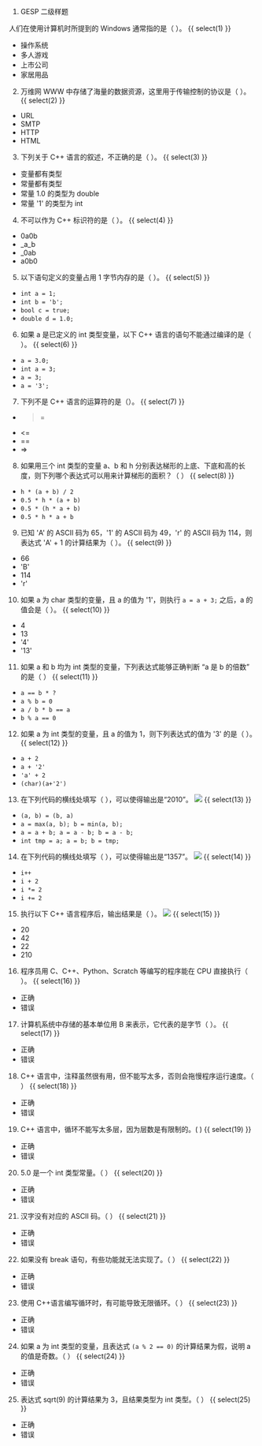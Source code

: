 1. GESP 二级样题

人们在使用计算机时所提到的 Windows 通常指的是（ ）。
{{ select(1) }}
- 操作系统
- 多人游戏
- 上市公司
- 家居用品

2. 万维网 WWW 中存储了海量的数据资源，这里用于传输控制的协议是（ ）。
{{ select(2) }}
- URL
- SMTP
- HTTP
- HTML

3. 下列关于 C++ 语言的叙述，不正确的是（ ）。
{{ select(3) }}
- 变量都有类型
- 常量都有类型
- 常量 1.0 的类型为 double
- 常量 '1' 的类型为 int

4. 不可以作为 C++ 标识符的是（ ）。
{{ select(4) }}
- 0a0b
- _a_b
- _0ab
- a0b0

5. 以下语句定义的变量占用 1 字节内存的是（ ）。
{{ select(5) }}
- `int a = 1;`
- `int b = 'b';`
- `bool c = true;`
- `double d = 1.0;`

6. 如果 a 是已定义的 int 类型变量，以下 C++ 语言的语句不能通过编译的是（ ）。
{{ select(6) }}
- `a = 3.0;`
- `int a = 3;`
- `a = 3;`
- `a = '3';`

7. 下列不是 C++ 语言的运算符的是（）。
{{ select(7) }}
- >=
- <=
- ==
- =>

8. 如果用三个 int 类型的变量 a、b 和 h 分别表达梯形的上底、下底和高的长度，则下列哪个表达式可以用来计算梯形的面积？（ ）
{{ select(8) }}
- `h * (a + b) / 2`
- `0.5 * h * (a + b)`
- `0.5 * (h * a + b)`
- `0.5 * h * a + b`

9. 已知 'A' 的 ASCII 码为 65，'1' 的 ASCII 码为 49，'r' 的 ASCII 码为 114，则表达式 'A' + 1 的计算结果为（ ）。
{{ select(9) }}
- 66
- 'B'
- 114
- 'r'

10. 如果 a 为 char 类型的变量，且 a 的值为 '1'，则执行 `a = a + 3;` 之后，a 的值会是（ ）。
{{ select(10) }}
- 4
- 13
- '4'
- '13'

11. 如果 a 和 b 均为 int 类型的变量，下列表达式能够正确判断 “a 是 b 的倍数” 的是（ ）
{{ select(11) }}
- `a == b * ?`
- `a % b = 0`
- `a / b * b == a`
- `b % a == 0`

12. 如果 a 为 int 类型的变量，且 a 的值为 1，则下列表达式的值为 '3' 的是（ ）。
{{ select(12) }}
- `a + 2`
- `a + '2'`
- `'a' + 2`
- `(char)(a+'2')`

13. 在下列代码的横线处填写（ ），可以使得输出是“2010”。
![](https://cdn.luogu.com.cn/upload/image_hosting/e0lhy5bj.png)
{{ select(13) }}
- `(a, b) = (b, a)`
- `a = max(a, b); b = min(a, b);`
- `a = a + b; a = a - b; b = a - b;`
- `int tmp = a; a = b; b = tmp;`

14. 在下列代码的横线处填写（ ），可以使得输出是“1357”。
![](https://cdn.luogu.com.cn/upload/image_hosting/vndsg9sg.png)
{{ select(14) }}
- `i++`
- `i + 2`
- `i *= 2`
- `i += 2`

15. 执行以下 C++ 语言程序后，输出结果是（ ）。
![](https://cdn.luogu.com.cn/upload/image_hosting/0nq4n69c.png)
{{ select(15) }}
- 20
- 42
- 22
- 210

16. 程序员用 C、C++、Python、Scratch 等编写的程序能在 CPU 直接执行（ ）。
{{ select(16) }}
- 正确
- 错误

17. 计算机系统中存储的基本单位用 B 来表示，它代表的是字节（ ）。
{{ select(17) }}
- 正确
- 错误

18. C++ 语言中，注释虽然很有用，但不能写太多，否则会拖慢程序运行速度。（ ）
{{ select(18) }}
- 正确
- 错误

19. C++ 语言中，循环不能写太多层，因为层数是有限制的。( )
{{ select(19) }}
- 正确
- 错误

20. 5.0 是一个 int 类型常量。（ ）
{{ select(20) }}
- 正确
- 错误

21. 汉字没有对应的 ASCII 码。（ ）
{{ select(21) }}
- 正确
- 错误

22. 如果没有 break 语句，有些功能就无法实现了。（ ）
{{ select(22) }}
- 正确
- 错误

23. 使用 C++语言编写循环时，有可能导致无限循环。（ ）
{{ select(23) }}
- 正确
- 错误

24. 如果 a 为 int 类型的变量，且表达式 `(a % 2 == 0)` 的计算结果为假，说明 a 的值是奇数。（ ）
{{ select(24) }}
- 正确
- 错误

25. 表达式 sqrt(9) 的计算结果为 3，且结果类型为 int 类型。（ ）
{{ select(25) }}
- 正确
- 错误

